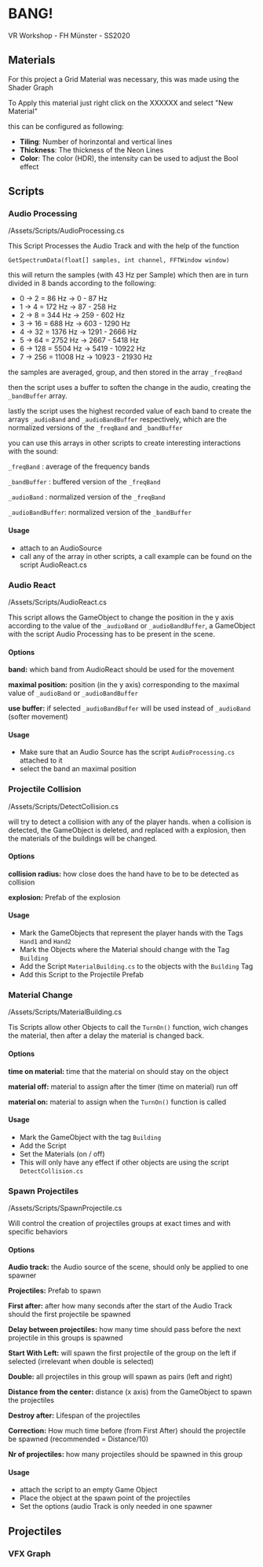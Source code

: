 # BANG!

VR Workshop - FH Münster - SS2020

## Materials

For this project a Grid Material was necessary, this was made using the Shader Graph

To Apply this material just right click on the XXXXXX and select "New Material"

this can be configured as following:

- **Tiling**: Number of horinzontal and vertical lines
- **Thickness**: The thickness of the Neon Lines
- **Color**: The color (HDR), the intensity can be used to adjust the Bool effect

## Scripts

### Audio Processing

/Assets/Scripts/AudioProcessing.cs

This Script Processes the Audio Track and with the help of the function

`GetSpectrumData(float[] samples, int channel, FFTWindow window)`

this will return the samples (with 43 Hz per Sample) which then are in turn divided in 8 bands according to the following:

- 0 -> 2 = 86 Hz -> 0 - 87 Hz
- 1 -> 4 = 172 Hz -> 87 - 258 Hz
- 2 -> 8 = 344 Hz -> 259 - 602 Hz
- 3 -> 16 = 688 Hz -> 603 - 1290 Hz
- 4 -> 32 = 1376 Hz -> 1291 - 2666 Hz
- 5 -> 64 = 2752 Hz -> 2667 - 5418 Hz
- 6 -> 128 = 5504 Hz -> 5419 - 10922 Hz
- 7 -> 256 = 11008 Hz -> 10923 - 21930 Hz

the samples are averaged, group, and then stored in the array `_freqBand`

then the script uses a buffer to soften the change in the audio, creating the `_bandBuffer` array.

lastly the script uses the highest recorded value of each band to create the arrays `_audioBand` and `_audioBandBuffer` respectively, which are the normalized versions of the `_freqBand` and `_bandBuffer`

you can use this arrays in other scripts to create interesting interactions with the sound:

`_freqBand` : average of the frequency bands

`_bandBuffer` : buffered version of the `_freqBand`

`_audioBand` : normalized version of the `_freqBand`

`_audioBandBuffer`: normalized version of the `_bandBuffer`

#### Usage

- attach to an AudioSource
- call any of the array in other scripts, a call example can be found on the script AudioReact.cs

### Audio React

/Assets/Scripts/AudioReact.cs

This script allows the GameObject to change the position in the y axis according to the value of the `_audioBand` or `_audioBandBuffer`, a GameObject with the script Audio Processing has to be present in the scene.

#### Options

**band:** which band from AudioReact should be used for the movement

**maximal position:** position (in the y axis) corresponding to the maximal value of `_audioBand` or `_audioBandBuffer`

**use buffer:** if selected `_audioBandBuffer` will be used instead of `_audioBand` (softer movement)

#### Usage

- Make sure that an Audio Source has the script `AudioProcessing.cs` attached to it
- select the band an maximal position

### Projectile Collision

/Assets/Scripts/DetectCollision.cs

will try to detect a collision with any of the player hands. when a collision is detected, the GameObject is deleted, and replaced with a explosion, then the materials of the buildings will be changed.

#### Options

**collision radius:** how close does the hand have to be to be detected as collision

**explosion:** Prefab of the explosion

#### Usage

- Mark the GameObjects that represent the player hands with the Tags `Hand1` and `Hand2`
- Mark the Objects where the Material should change with the Tag `Building`
- Add the Script `MaterialBuilding.cs` to the objects with the `Building` Tag
- Add this Script to the Projectile Prefab

### Material Change

/Assets/Scripts/MaterialBuilding.cs

Tis Scripts allow other Objects to call the `TurnOn()` function, wich changes the material, then after a delay the material is changed back.

#### Options

**time on material:** time that the material on should stay on the object

**material off:** material to assign after the timer (time on material) run off

**material on:** material to assign when the `TurnOn()` function is called

#### Usage

- Mark the GameObject with the tag `Building`
- Add the Script
- Set the Materials (on / off)
- This will only have any effect if other objects are using the script `DetectCollision.cs`

### Spawn Projectiles

/Assets/Scripts/SpawnProjectile.cs

Will control the creation of projectiles groups at exact times and with specific behaviors

#### Options

**Audio track:** the Audio source of the scene, should only be applied to one spawner

**Projectiles:** Prefab to spawn

**First after:** after how many seconds after the start of the Audio Track should the first projectile be spawned

**Delay between projectiles:** how many time should pass before the next projectile in this groups is spawned

**Start With Left:** will spawn the first projectile of the group on the left if selected (irrelevant when double is selected)

**Double:** all projectiles in this group will spawn as pairs (left and right)

**Distance from the center:** distance (x axis) from the GameObject to spawn the projectiles

**Destroy after:** Lifespan of the projectiles

**Correction:** How much time before (from First After) should the projectile be spawned (recommended = Distance/10)

**Nr of projectiles:** how many projectiles should be spawned in this group

#### Usage

- attach the script to an empty Game Object
- Place the object at the spawn point of the projectiles
- Set the options (audio Track is only needed in one spawner

## Projectiles

### VFX Graph